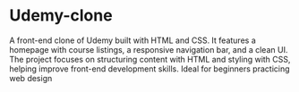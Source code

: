 # Udemy-clone
A front-end clone of Udemy built with HTML and CSS. It features a homepage with course listings, a responsive navigation bar, and a clean UI. The project focuses on structuring content with HTML and styling with CSS, helping improve front-end development skills. Ideal for beginners practicing web design
